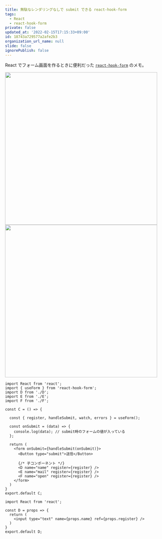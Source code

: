 ```yaml
---
title: 無駄なレンダリングなしで submit できる react-hook-form
tags:
  - React
  - react-hook-form
private: false
updated_at: '2022-02-15T17:15:33+09:00'
id: 18743a729577a2afe2b3
organization_url_name: null
slide: false
ignorePublish: false
---
```

React でフォーム画面を作るときに便利だった [`react-hook-form`](https://react-hook-form.com/) のメモ。

<img src="https://qiita-image-store.s3.ap-northeast-1.amazonaws.com/0/59081/0ba29186-2c0a-3163-3e91-d0c1287a67e1.png" width="500px" />


<img src="https://qiita-image-store.s3.ap-northeast-1.amazonaws.com/0/59081/68061fd4-eea0-9c49-1d7f-4aa58542d99e.png" width="500px" />

```jsx:親コンポーネント
import React from 'react';
import { useForm } from 'react-hook-form';
import D from './D';
import E from './E';
import F from './F';

const C = () => {

  const { register, handleSubmit, watch, errors } = useForm();

  const onSubmit = (data) => {
    console.log(data); // submit時のフォームの値が入っている
  };

  return (
    <form onSubmit={handleSubmit(onSubmit)}>
      <Button type="submit">送信</Button>

      {/* 子コンポーネント */}
      <D name="name" register={register} />
      <E name="mail" register={register} />
      <F name="open" register={register} />
    </form>
  )
}
export.default C;
```

```jsx:子コンポーネント
import React from 'react';

const D = props => {
  return (
    <input type="text" name={props.name} ref={props.register} />
  )
}
export.default D;
```
